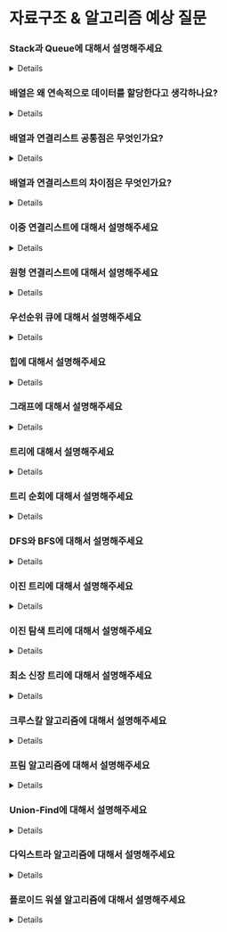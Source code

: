# 자료구조 & 알고리즘 예상 질문

### Stack과 Queue에 대해서 설명해주세요

<details>

Stack은 FILO(First In Last Out) 방식인 먼저 들어온 것이 나중에 나오는 구조로 비커에 공을 넣고 위에서 하나씩 꺼내는 것과 같습니다.
Queue는 FIFO(First In First Out) 방식인 먼저 들어온 것이 먼저 나가는 구조로 배수관이 있으면 물이 입구로 먼저 들어오면 먼저 출구로 나오는 것과 같습니다.

</details>

### 배열은 왜 연속적으로 데이터를 할당한다고 생각하나요?

<details>

캐시 메모리에 공간 지역성을 이용하기 위함이라고 생각합니다. ArrayList와 같은 연속적인 배열을 사용할 때 선형 탐색을 조회하는 경우가 많기 때문에 메모리가 여기저기 분산되어 있는 것보다 연속적으로 있는 것이 캐시를 이용해 성능 이점을 얻을 수 있습니다.

</details>

### 배열과 연결리스트 공통점은 무엇인가요?

<details>

동적으로 데이터를 추가 및 삭제를 할 수 있다는 공통점이 있습니다.

</details>

### 배열과 연결리스트의 차이점은 무엇인가요?

<details>

ArrayList는 연속적인 메모리 공간을 가지는 배열이고 LinkedList는 불 규칙적인 메모리 공간을 가지는 배열입니다. 그래서 LinkedList는 각각의 노드가 다음 노드를 가리키는 주소를 담고 있어야 하기 때문에 추가적인 메모리 공간이 필요하게 됩니다.
대신 ArrayList는 값을 중간에 추가하거나 삭제하게 되면 메모리 공간을 연속적으로 유지해야 하기 때문에 O(N)이 걸리는 반면 LinkedList는 추가 삭제 시에 앞에 있는 주소만 빼려고 하는 다음 주소로 연결하면 되기 때문에 O(1)이 걸리게 됩니다.

</details>

### 이중 연결리스트에 대해서 설명해주세요

<details>

이중 연결리스트는 일반 연결리스트와 다르게 다음 노드를 가리키는 주소만 있는 것이 아니라 해당 노드의 앞에 있는 노드의 주소까지 담고 있기 때문에 좀 더 저장 공간은 많이 사용하지만, 앞뒤로 조회가 가능한 구조입니다.
이렇게 되면 끝부분에 있는 값을 조회하기 위해서 앞부분부터 타고 들어가지 않고 뒤에서부터 시작할 수 있기 때문에 탐색 시간을 줄일 수 있다는 장점이 있습니다. 단점은 앞에서 말했듯이 저장공간이 더 많이 들게 됩니다.

</details>

### 원형 연결리스트에 대해서 설명해주세요

<details>

원형 연결리스트는 마지막 노드의 다음 노드가 null이 아니고 head 가리켜서 돌아오게 되는 순환되는 구조를 나타내는 자료구조입니다.
만약 이중 연결리스트가 원형 연결리스트의 특징을 가지게 된다면 이중 원형 연결리스트라고 합니다.

</details>

### 우선순위 큐에 대해서 설명해주세요

<details>

큐는 FIFO 구조로 먼저 나온 것이 먼저 나가는 방식입니다. 여기서 우선순위 수식어가 붙어서 먼저 나온 것이 나가는 것이 아니라 우선순위가 높은 데이터가 먼저 나가게 되는 자료구조입니다. 이것을 구현한 것으로 힙이 있습니다.

</details>

### 힙에 대해서 설명해주세요

<details>

우선순위 큐를 구현하기 위해 고안된 완전이진트리 형태의 자료구조입니다. 최댓값이나, 최솟값을 빠르게 찾아야 할 때 유용합니다.
종류로 최대 힙, 최소 힙이 있고 최대 힙은 부모 노드의 키 값이 자식 코드의 키 값보다 크거나 같은 완전이진트리, 최소 힙은 부모 노드의 키 값이 자식 노드의 키 값보다 작거나 같은 완전이진트리입니다.
요소를 삽입, 삭제 시에 재정비하는 시간은 O(logN)만큼 소요되고 모든 원소를 넣게 된다면 원소의 크기만큼 n번 곱해서 O(NlogN)의 시간 복잡도를 가지게 됩니다.

</details>

### 그래프에 대해서 설명해주세요

<details>

각 노드(Vertex)와 그 노드를 잇는 간선(Edge)으로 이루어져 있는 자료구조입니다.
방향, 무방향 그래프 그리고 사이클이 가능하다는 특징이 있습니다.

</details>

### 트리에 대해서 설명해주세요

<details>

그래프의 한 종류로서 노드와 그 노드를 잇는 간선으로 이루어져 있고 계층형 구조를 띠고 있는 비순환 그래프입니다.

</details>

### 트리 순회에 대해서 설명해주세요

<details>

트리 순회는 각 노드들을 체계적인 방법으로 방문하는 과정을 말합니다.
트리 순회 종류에는 전위(preorder), 중위(inorder), 후위 (postorder)순회가 있습니다.

전위 순회는 부모 노드 - 왼쪽 서브 트리 - 오른쪽 서브 트리 순으로 순회하는 방식을 말합니다.
중위 순회는 왼쪽 서브 트리 - 부모 노드 - 오른쪽 서브 트리 순으로 순회하는 방식을 말합니다.
후위 순회는 왼쪽 서브 트리 - 오른쪽 서브 트리 - 부모 노드 순으로 순회하는 방식을 말합니다.

</details>

### DFS와 BFS에 대해서 설명해주세요

<details>

DFS, BFS는 그래프를 탐색할 때 사용되는 알고리즘입니다.
DFS는 루트 노드에서 시작해서 서브 노드로 탐색을 시작하는데 이때 들어간 브랜치(분기)를 최대한 깊이까지 탐색을 한 뒤에 다음 브랜치로 이동해서 같은 탐색을 반복하는 알고리즘입니다.
BFS는 루트 노트에서 시작해서 인접한 모든 노드를 탐색한 뒤에 그다음 깊이인 노드에 들어가 또 인접한 모든 노드를 탐색하는 것을 반복하는 알고리즘입니다.

</details>

### 이진 트리에 대해서 설명해주세요

<details>

이진 트리는 각 노드의 자식 노드가 두 개로 구성되어 있는 트리입니다.
이진 트리 종류에는 편향 이진 트리, 포화 이진 트리, 완전 이진 트리가 있습니다.

편향 이진 트리는 모든 노드가 왼쪽이면 왼쪽 오른쪽이면 오른쪽으로 편향되어 있는 트리를 말합니다.
포화 이진 트리는 이진트리가 보유할 수 있는 최대 노드를 모두 가지고 있는 것을 말합니다. 이때 최대 노드는 2^(h - 1) - 1 입니다.
완전 이진 트리는 왼쪽에서 오른쪽 차례대로 쌓여있는 것을 말합니다.

</details>

### 이진 탐색 트리에 대해서 설명해주세요

<details>

이진 탐색 트리는 정렬된 이진 트리로서 각 노드는 두 개의 자식 노드를 가지고 왼쪽에 구성된 노드는 루트보다 작은 노드, 오른쪽에 구성된 노드는 루트보다 큰 값을 가지는 노드들의 집합으로 구조를 형성하는 트리입니다.
탐색할 때 검색하는 수가 계속해서 반으로 줄어들기 때문에 조회 시 시간복잡도는 O(logN)이고 만약 한쪽으로 편향되어 있는 이진 트리일 경우 최악의 경우 O(N)이라는 시간복잡도를 가집니다.

</details>

### 최소 신장 트리에 대해서 설명해주세요

<details>

트리의 속성을 가지기에 사이클이 존재하지 않고 모든 노드를 잇는 간선들의 가중치가 합이 최소가 되는 트리를 최소 신장 트리라고 한다.
최소 신장 트리를 구하는 알고리즘은 크루스칼, 프림 알고리즘이 존재합니다.

</details>

### 크루스칼 알고리즘에 대해서 설명해주세요

<details>

모든 간선을 가중치 기준으로 오름차순으로 정렬하여 작은 간선부터 두 노드를 연결하며 사이클이 존재하는지를 확인하며 사이클이 존재하면 다음 간선 아니라면 연결을 해서 모든 노드를 연결할 때까지 반복합니다.

</details>

### 프림 알고리즘에 대해서 설명해주세요

<details>

임의의 노드를 기준 노드로 잡고 시작하여 연결할 수 있는 간선 중에서 가장 작은 가중치를 가지는 간선을 이어 나가는 방식입니다. 가장 작은 간선을 찾기 위해서 우선순위 큐(힙)를 이용해서 간선을 가중치 기준으로 정렬합니다.

</details>

### Union-Find에 대해서 설명해주세요

<details>

서로 다른 두 노드가 같은 그래프에 속하는 그래프인지 판별하는 알고리즘입니다.

</details>

### 다익스트라 알고리즘에 대해서 설명해주세요

<details>

특정한 정점에서 다른 모든 정점까지 갈 수 있는 가중치가 최소가 되는 경로를 구하는 알고리즘입니다.

</details>

### 플로이드 워셜 알고리즘에 대해서 설명해주세요

<details>

모든 노드에서 다른 모든 노드까지 가는 최소 가중치를 구하는 알고리즘입니다.

</details>